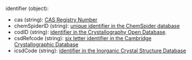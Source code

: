 identifier (object):

- cas (string): [CAS Registry Number](https://en.wikipedia.org/wiki/CAS_Registry_Number)
- chemSpiderID (string): [unique identifier in the ChemSpider database](https://www.chemspider.com/)
- codID (string): [identifier in the Crystallography Open Database](http://www.crystallography.net/cod/index.php).
- csdRefcode (string): [six letter identifier in the Cambridge Crystallographic Database](https://www.ccdc.cam.ac.uk/)
- icsdCode (string): [identifier in the Inorganic Crystal Structure Database](https://icsd.products.fiz-karlsruhe.de/)
